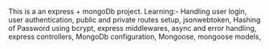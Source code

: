 This is a an express + mongoDb project. 
Learning:-
Handling user login,
user authentication,
public and private routes setup,
jsonwebtoken,
Hashing of Password using bcrypt,
express middlewares,
async and error handling,
express controllers,
MongoDb configuration,
Mongoose,
mongoose models,



